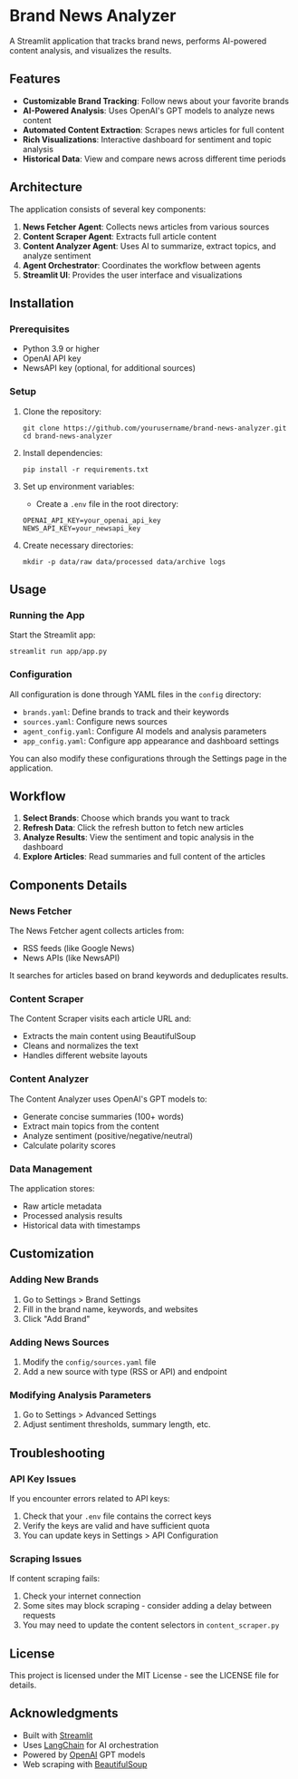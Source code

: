 # Brand News Analyzer

A Streamlit application that tracks brand news, performs AI-powered content analysis, and visualizes the results.

## Features

- **Customizable Brand Tracking**: Follow news about your favorite brands
- **AI-Powered Analysis**: Uses OpenAI's GPT models to analyze news content
- **Automated Content Extraction**: Scrapes news articles for full content
- **Rich Visualizations**: Interactive dashboard for sentiment and topic analysis
- **Historical Data**: View and compare news across different time periods

## Architecture

The application consists of several key components:

1. **News Fetcher Agent**: Collects news articles from various sources
2. **Content Scraper Agent**: Extracts full article content
3. **Content Analyzer Agent**: Uses AI to summarize, extract topics, and analyze sentiment
4. **Agent Orchestrator**: Coordinates the workflow between agents
5. **Streamlit UI**: Provides the user interface and visualizations

## Installation

### Prerequisites

- Python 3.9 or higher
- OpenAI API key
- NewsAPI key (optional, for additional sources)

### Setup

1. Clone the repository:
   ```
   git clone https://github.com/yourusername/brand-news-analyzer.git
   cd brand-news-analyzer
   ```

2. Install dependencies:
   ```
   pip install -r requirements.txt
   ```

3. Set up environment variables:
   - Create a `.env` file in the root directory:
   ```
   OPENAI_API_KEY=your_openai_api_key
   NEWS_API_KEY=your_newsapi_key
   ```

4. Create necessary directories:
   ```
   mkdir -p data/raw data/processed data/archive logs
   ```

## Usage

### Running the App

Start the Streamlit app:
```
streamlit run app/app.py
```

### Configuration

All configuration is done through YAML files in the `config` directory:

- `brands.yaml`: Define brands to track and their keywords
- `sources.yaml`: Configure news sources
- `agent_config.yaml`: Configure AI models and analysis parameters
- `app_config.yaml`: Configure app appearance and dashboard settings

You can also modify these configurations through the Settings page in the application.

## Workflow

1. **Select Brands**: Choose which brands you want to track
2. **Refresh Data**: Click the refresh button to fetch new articles
3. **Analyze Results**: View the sentiment and topic analysis in the dashboard
4. **Explore Articles**: Read summaries and full content of the articles

## Components Details

### News Fetcher

The News Fetcher agent collects articles from:
- RSS feeds (like Google News)
- News APIs (like NewsAPI)

It searches for articles based on brand keywords and deduplicates results.

### Content Scraper

The Content Scraper visits each article URL and:
- Extracts the main content using BeautifulSoup
- Cleans and normalizes the text
- Handles different website layouts

### Content Analyzer

The Content Analyzer uses OpenAI's GPT models to:
- Generate concise summaries (100+ words)
- Extract main topics from the content
- Analyze sentiment (positive/negative/neutral)
- Calculate polarity scores

### Data Management

The application stores:
- Raw article metadata
- Processed analysis results
- Historical data with timestamps

## Customization

### Adding New Brands

1. Go to Settings > Brand Settings
2. Fill in the brand name, keywords, and websites
3. Click "Add Brand"

### Adding News Sources

1. Modify the `config/sources.yaml` file
2. Add a new source with type (RSS or API) and endpoint

### Modifying Analysis Parameters

1. Go to Settings > Advanced Settings
2. Adjust sentiment thresholds, summary length, etc.

## Troubleshooting

### API Key Issues

If you encounter errors related to API keys:
1. Check that your `.env` file contains the correct keys
2. Verify the keys are valid and have sufficient quota
3. You can update keys in Settings > API Configuration

### Scraping Issues

If content scraping fails:
1. Check your internet connection
2. Some sites may block scraping - consider adding a delay between requests
3. You may need to update the content selectors in `content_scraper.py`

## License

This project is licensed under the MIT License - see the LICENSE file for details.

## Acknowledgments

- Built with [Streamlit](https://streamlit.io/)
- Uses [LangChain](https://github.com/langchain-ai/langchain) for AI orchestration
- Powered by [OpenAI](https://openai.com/) GPT models
- Web scraping with [BeautifulSoup](https://www.crummy.com/software/BeautifulSoup/)